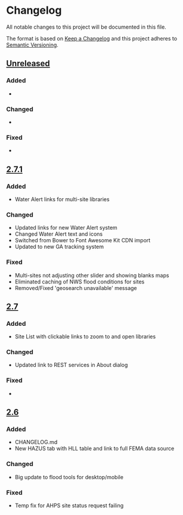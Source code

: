 # Changelog

All notable changes to this project will be documented in this file.

The format is based on [Keep a Changelog](http://keepachangelog.com/en/1.0.0/)
and this project adheres to [Semantic Versioning](http://semver.org/spec/v2.0.0.html).

## [Unreleased](https://github.com/USGS-WiM/fim-js/tree/staging)

### Added

 -  
 
### Changed

 -  
 
### Fixed
 
 -  


## [2.7.1](https://github.com/USGS-WiM/fim-js/releases/tag/v2.7.1)

### Added

 -  Water Alert links for multi-site libraries
 
### Changed

 -  Updated links for new Water Alert system
 -  Changed Water Alert text and icons
 -  Switched from Bower to Font Awesome Kit CDN import
 -  Updated to new GA tracking system
 
### Fixed
 
 -  Multi-sites not adjusting other slider and showing blanks maps
 -  Eliminated caching of NWS flood conditions for sites
 -  Removed/Fixed 'geosearch unavailable' message


## [2.7](https://github.com/USGS-WiM/fim-js/releases/tag/v2.7)

### Added

 -  Site List with clickable links to zoom to and open libraries
 
### Changed

 -  Updated link to REST services in About dialog
 
### Fixed
 
 -  
 
 
## [2.6](https://github.com/USGS-WiM/fim-js/releases/tag/v2.6)

### Added

 -  CHANGELOG.md
 -  New HAZUS tab with HLL table and link to full FEMA data source
 
### Changed

 -  Big update to flood tools for desktop/mobile
 
### Fixed
 
 -  Temp fix for AHPS site status request failing
